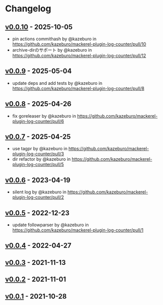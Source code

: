 # Changelog

## [v0.0.10](https://github.com/kazeburo/mackerel-plugin-log-counter/compare/v0.0.9...v0.0.10) - 2025-10-05
- pin actions commithash by @kazeburo in https://github.com/kazeburo/mackerel-plugin-log-counter/pull/10
- archive-dirのサポート by @kazeburo in https://github.com/kazeburo/mackerel-plugin-log-counter/pull/12

## [v0.0.9](https://github.com/kazeburo/mackerel-plugin-log-counter/compare/v0.0.8...v0.0.9) - 2025-05-04
- update deps and add tests by @kazeburo in https://github.com/kazeburo/mackerel-plugin-log-counter/pull/8

## [v0.0.8](https://github.com/kazeburo/mackerel-plugin-log-counter/compare/v0.0.7...v0.0.8) - 2025-04-26
- fix goreleaser by @kazeburo in https://github.com/kazeburo/mackerel-plugin-log-counter/pull/6

## [v0.0.7](https://github.com/kazeburo/mackerel-plugin-log-counter/compare/v0.0.6...v0.0.7) - 2025-04-25
- use tagpr by @kazeburo in https://github.com/kazeburo/mackerel-plugin-log-counter/pull/3
- dir refactor by @kazeburo in https://github.com/kazeburo/mackerel-plugin-log-counter/pull/5

## [v0.0.6](https://github.com/kazeburo/mackerel-plugin-log-counter/compare/v0.0.5...v0.0.6) - 2023-04-19
- silent log by @kazeburo in https://github.com/kazeburo/mackerel-plugin-log-counter/pull/2

## [v0.0.5](https://github.com/kazeburo/mackerel-plugin-log-counter/compare/v0.0.4...v0.0.5) - 2022-12-23
- update followparser by @kazeburo in https://github.com/kazeburo/mackerel-plugin-log-counter/pull/1

## [v0.0.4](https://github.com/kazeburo/mackerel-plugin-log-counter/compare/v0.0.3...v0.0.4) - 2022-04-27

## [v0.0.3](https://github.com/kazeburo/mackerel-plugin-log-counter/compare/v0.0.2...v0.0.3) - 2021-11-13

## [v0.0.2](https://github.com/kazeburo/mackerel-plugin-log-counter/compare/v0.0.1...v0.0.2) - 2021-11-01

## [v0.0.1](https://github.com/kazeburo/mackerel-plugin-log-counter/commits/v0.0.1) - 2021-10-28
